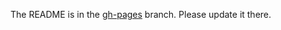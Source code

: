The README is in the [gh-pages](https://github.com/capitalone/Hygieia/blob/gh-pages/pages/hygieia/collectors/build/jenkins-audit.md) branch. Please update it there.
